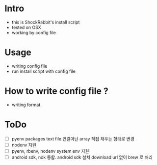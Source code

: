 # Intro
- this is ShockRabbit's install script
- tested on OSX
- working by config file

# Usage
- writing config file
- run install script with config file

# How to write config file ?
- writing format


# ToDo
- [ ] pyenv packages text file 연결아닌 array 직접 채우는 형태로 변경
- [ ] nodenv 지원
- [ ] pyenv, rbenv, nodenv system env 지원
- [ ] android sdk, ndk 통합. android sdk 설치 download url 없이 brew 로 처리
